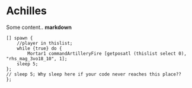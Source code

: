 # Achilles
Some content..
**markdown**
```sqf
[] spawn {
    //player in thislist;
    while {true} do {
        Mortar1 commandArtilleryFire [getposatl (thislist select 0), "rhs_mag_3vo18_10", 1]; 
    sleep 5;
};
// sleep 5; Why sleep here if your code never reaches this place?? 
};
```

